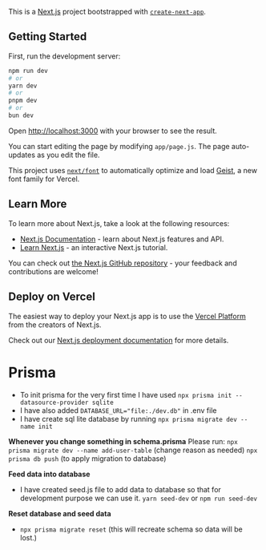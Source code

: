 This is a [Next.js](https://nextjs.org) project bootstrapped with [`create-next-app`](https://nextjs.org/docs/app/api-reference/cli/create-next-app).

## Getting Started

First, run the development server:

```bash
npm run dev
# or
yarn dev
# or
pnpm dev
# or
bun dev
```

Open [http://localhost:3000](http://localhost:3000) with your browser to see the result.

You can start editing the page by modifying `app/page.js`. The page auto-updates as you edit the file.

This project uses [`next/font`](https://nextjs.org/docs/app/building-your-application/optimizing/fonts) to automatically optimize and load [Geist](https://vercel.com/font), a new font family for Vercel.

## Learn More

To learn more about Next.js, take a look at the following resources:

- [Next.js Documentation](https://nextjs.org/docs) - learn about Next.js features and API.
- [Learn Next.js](https://nextjs.org/learn) - an interactive Next.js tutorial.

You can check out [the Next.js GitHub repository](https://github.com/vercel/next.js) - your feedback and contributions are welcome!

## Deploy on Vercel

The easiest way to deploy your Next.js app is to use the [Vercel Platform](https://vercel.com/new?utm_medium=default-template&filter=next.js&utm_source=create-next-app&utm_campaign=create-next-app-readme) from the creators of Next.js.

Check out our [Next.js deployment documentation](https://nextjs.org/docs/app/building-your-application/deploying) for more details.

# Prisma

- To init prisma for the very first time I have used `npx prisma init --datasource-provider sqlite`
- I have also added `DATABASE_URL="file:./dev.db"` in .env file
- I have create sql lite database by running `npx prisma migrate dev --name init`

**Whenever you change something in schema.prisma**
Please run:
`npx prisma migrate dev --name add-user-table` (change reason as needed)
`npx prisma db push` (to apply migration to database)

**Feed data into database**

- I have created seed.js file to add data to database so that for development purpose we can use it.
  `yarn seed-dev` or `npm run seed-dev`

**Reset database and seed data**

- `npx prisma migrate reset` (this will recreate schema so data will be lost.)
